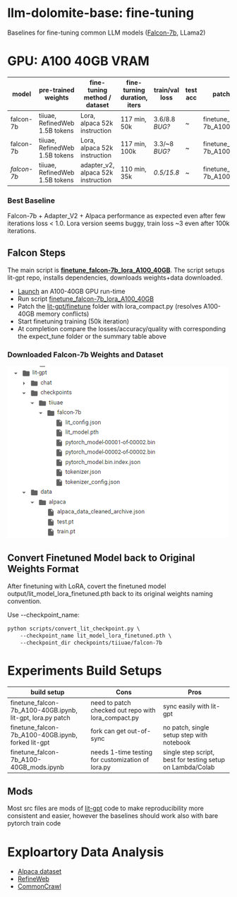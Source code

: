 # llm-dolomite-base: fine-tuning
Baselines for fine-tuning common LLM models ([Falcon-7b](https://huggingface.co/tiiuae/falcon-7b), LLama2)

# GPU: A100 40GB VRAM 
|  model    | pre-trained weights | fine-tuning method / dataset | fine-turning duration, iters | train/val loss | test acc | patch scripts & notebook |  
| ------------ | ------------ | ------------ | ------------ | ------------ | ------------ | ------------ |  
| falcon-7b   | tiiuae, RefinedWeb 1.5B tokens  | Lora, alpaca 52k instruction | 117 min, 50k | 3.6/8.8 *BUG?* | ~ | finetune_falcon-7b_A100_40GB.ipynb |
| falcon-7b   | tiiuae, RefinedWeb 1.5B tokens  | Lora, alpaca 52k instruction | 117 min, 100k | 3.3/~8 *BUG?* | ~ | finetune_falcon-7b_A100_40GB.ipynb |
| *falcon-7b*   | tiiuae, RefinedWeb 1.5B tokens  | adapter_v2, alpaca 52k instruction | 110 min, 35k | *0.5/15.8* | ~ | finetune_falcon-7b_A100_40GB_baselines.ipynb |

### Best Baseline
Falcon-7b + Adapter_V2 + Alpaca performance as expected even after few iterations loss < 1.0. Lora version seems buggy, train loss ~3 even after 100k iterations.

## Falcon Steps
The main script is <b>[finetune_falcon-7b_lora_A100_40GB](https://github.com/alicata/llm-dolomite-base/blob/main/finetune_falcon-7b_A100-40GB.ipynb)</b>. The script setups lit-gpt repo, installs dependencies, downloads weights+data downloaded.

* [Launch](https://colab.research.google.com/drive/1nSmYyh4k-JfKmO-UuABLA2NZrLdpfBnu) an A100-40GB GPU run-time
* Run script [finetune_falcon-7b_lora_A100_40GB](https://github.com/alicata/llm-dolomite-base/blob/main/finetune_falcon-7b_A100-40GB.ipynb)
* Patch the [lit-gpt/finetune](https://github.com/Lightning-AI/lit-gpt/tree/main/finetune) folder with lora_compact.py (resolves A100-40GB memory conflicts)
* Start finetuning training (50k iteration)
* At completion compare the losses/accuracy/quality with corresponding the expect_tune folder or the summary table above

### Downloaded Falcon-7b Weights and Dataset 
![pretrained](https://github.com/alicata/llm-dolomite-base/blob/main/fs_pretrained_checkpoints_dataset.png)

## Convert Finetuned Model back to Original Weights Format
After finetuning with LoRA, covert the finetuned model output/lit_model_lora_finetuned.pth back to its original weights naming convention. 

Use --checkpoint_name:
```
python scripts/convert_lit_checkpoint.py \
    --checkpoint_name lit_model_lora_finetuned.pth \
    --checkpoint_dir checkpoints/tiiuae/falcon-7b
``` 

# Experiments Build Setups
| build setup   | Cons | Pros | 
| ------------ | ------------ |  ------------ | 
| finetune_falcon-7b_A100-40GB.ipynb, lit-gpt, lora.py patch  | need to patch checked out repo with lora_compact.py  | sync easily with lit-gpt |
| finetune_falcon-7b_A100-40GB.ipynb, forked lit-gpt | fork can get out-of-sync | no patch, single setup step with notebook |
| finetune_falcon-7b_A100-40GB_mods.ipynb | needs 1-time testing for customization of lora.py  | single step script, best for testing setup on Lambda/Colab |



## Mods
Most src files are mods of [lit-gpt](https://github.com/Lightning-AI/lit-gpt) code to make reproducibility more consistent and easier, however the baselines should work also with bare pytorch train code

# Exploartory Data Analysis
* [Alpaca dataset](https://github.com/alicata/llm-dolomite-base/blob/main/tuning_data/dataset_alpaca.md)
* [RefineWeb](https://github.com/alicata/llm-dolomite-base/blob/main/tuning_data/dataset_refineweb.md)
* [CommonCrawl](https://github.com/alicata/llm-dolomite-base/blob/main/tuning_data/dataset_commoncrawl.md)
  


